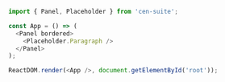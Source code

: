 <!--start-code-->

```js
import { Panel, Placeholder } from 'cen-suite';

const App = () => (
  <Panel bordered>
    <Placeholder.Paragraph />
  </Panel>
);

ReactDOM.render(<App />, document.getElementById('root'));
```

<!--end-code-->
